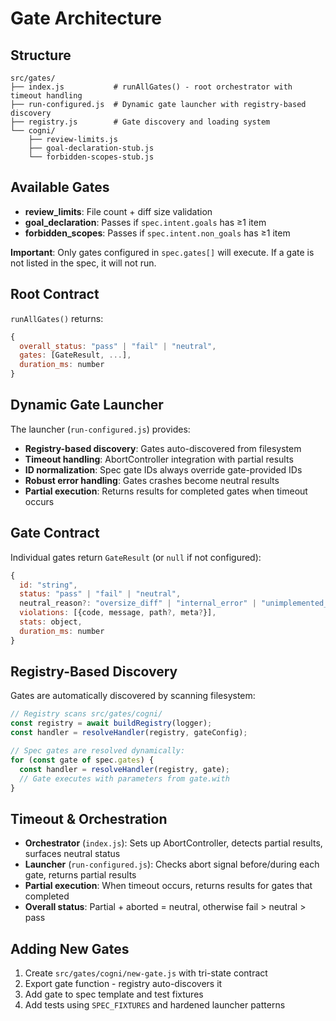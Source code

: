 # Gate Architecture

## Structure
```
src/gates/
├── index.js           # runAllGates() - root orchestrator with timeout handling
├── run-configured.js  # Dynamic gate launcher with registry-based discovery
├── registry.js        # Gate discovery and loading system
└── cogni/
    ├── review-limits.js
    ├── goal-declaration-stub.js
    └── forbidden-scopes-stub.js
```

## Available Gates
- **review_limits**: File count + diff size validation
- **goal_declaration**: Passes if `spec.intent.goals` has ≥1 item
- **forbidden_scopes**: Passes if `spec.intent.non_goals` has ≥1 item

**Important**: Only gates configured in `spec.gates[]` will execute. If a gate is not listed in the spec, it will not run.

## Root Contract
`runAllGates()` returns:
```javascript
{
  overall_status: "pass" | "fail" | "neutral",
  gates: [GateResult, ...],
  duration_ms: number
}
```

## Dynamic Gate Launcher
The launcher (`run-configured.js`) provides:
- **Registry-based discovery**: Gates auto-discovered from filesystem
- **Timeout handling**: AbortController integration with partial results
- **ID normalization**: Spec gate IDs always override gate-provided IDs  
- **Robust error handling**: Gates crashes become neutral results
- **Partial execution**: Returns results for completed gates when timeout occurs

## Gate Contract
Individual gates return `GateResult` (or `null` if not configured):
```javascript
{
  id: "string",
  status: "pass" | "fail" | "neutral",
  neutral_reason?: "oversize_diff" | "internal_error" | "unimplemented_gate" | ...,
  violations: [{code, message, path?, meta?}],
  stats: object,
  duration_ms: number
}
```
## Registry-Based Discovery
Gates are automatically discovered by scanning filesystem:
```javascript
// Registry scans src/gates/cogni/
const registry = await buildRegistry(logger);
const handler = resolveHandler(registry, gateConfig);

// Spec gates are resolved dynamically:
for (const gate of spec.gates) {
  const handler = resolveHandler(registry, gate);
  // Gate executes with parameters from gate.with
}
```

## Timeout & Orchestration
- **Orchestrator** (`index.js`): Sets up AbortController, detects partial results, surfaces neutral status
- **Launcher** (`run-configured.js`): Checks abort signal before/during each gate, returns partial results  
- **Partial execution**: When timeout occurs, returns results for gates that completed
- **Overall status**: Partial + aborted = neutral, otherwise fail > neutral > pass

## Adding New Gates
1. Create `src/gates/cogni/new-gate.js` with tri-state contract
2. Export gate function - registry auto-discovers it
3. Add gate to spec template and test fixtures  
4. Add tests using `SPEC_FIXTURES` and hardened launcher patterns